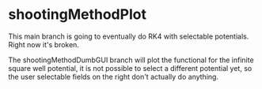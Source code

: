 # shootingMethodPlot

This main branch is going to eventually do RK4 with selectable potentials. Right now it's broken.

The shootingMethodDumbGUI branch will plot the functional for the infinite square well potential, it is not possible to select a different potential yet, so the user selectable fields on the right don't actually do anything.
